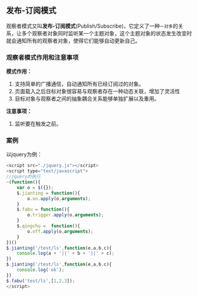 ## 发布-订阅模式

观察者模式又叫**发布-订阅模式**(Publish/Subscribe)，它定义了一种`一对多`的关系，让多个观察者对象同时监听某一个主题对象，这个主题对象的状态发生改变时就会通知所有的观察者对象，使得它们能够自动更新自己。

### 观察者模式作用和注意事项

**模式作用：**

1. 支持简单的广播通信，自动通知所有已经订阅过的对象。
2. 页面载入之后目标对象很容易与观察者存在一种动态关联，增加了灵活性
3. 目标对象与观察者之间的抽象耦合关系能够单独扩展以及重用。

**注意事项：**

1. 监听要在触发之前。

### 案例

以jquery为例：

```javascript
<script src="./jquery.js"></script>
<script type="text/javascript">
//jquery的执行
~(function(){
    var o = $({});
    $.jianting = function(){
        o.on.apply(o,arguments);
    }
    $.fabu = function(){
        o.trigger.apply(o,arguments);
    }
    $.qingchu =  function(){
        o.off.apply(o,arguments);
    }
})()
$.jianting('/test/ls',function(e,a,b,c){
    console.log(a + '||' + b + '||' + c);
})
$.jianting('/test/ls',function(e,a,b,c){
    console.log('ok');
})
$.fabu('test/ls',[1,2,3]);
</script>
```

